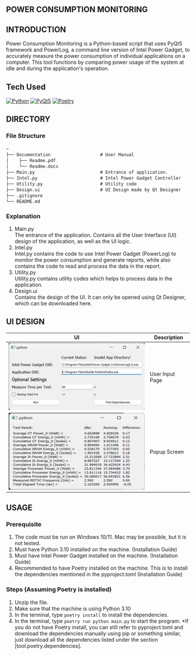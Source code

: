 ## POWER CONSUMPTION MONITORING
## INTRODUCTION
Power Consumption Monitoring is a Python-based script that uses PyQt5 framework and PowerLog, a command line version of Intel Power Gadget, to accurately measure the power consumption of individual applications on a computer. This tool functions by comparing power usage of the system at idle and during the application's operation.
## Tech Used  
  <p>
    <a href="https://www.python.org/downloads/"><img src="https://img.shields.io/badge/Python-3776AB?style=for-the-badge&logo=python&logoColor=white" title="Python"/></a>
    <a href="https://pypi.org/project/PyQt5/#:~:text=PyQt5%20is%20a%20comprehensive%20set,platforms%20including%20iOS%20and%20Android."><img src="https://img.shields.io/badge/-PyQt5-00FF00?logo=qt&style=for-the-badge&logoColor=white" title="PyQt5"/></a>
    <a href="https://python-poetry.org/"><img src="https://img.shields.io/badge/-poetry-000000?style=for-the-badge&logo=poetry&logoColor=white" title="Poetry"/></a>
  </p>

## DIRECTORY
### File Structure
```
~
├── Documentation                   # User Manual
│    ├── Readme.pdf                        
│    └── Readme.docs                
├── Main.py                         # Entrance of application.
├── Intel.py                        # Intel Power Gadget Controller
├── Utility.py                      # Utility code
├── Design.ui                       # UI Design made by Qt Designer
├── .gitignore
└── README.md
```
### Explanation
1.	Main.py <br>
The entrance of the application.  Contains all the User Interface (UI) design of the application, as well as the UI logic. 
2.	Intel.py <br>
Intel.py contains the code to use Intel Power Gadget (PowerLog) to monitor the power consumption and generate reports, while also contains the code to read and process the data in the report. 
3.	Utility.py <br>
Utility.py contains utility codes which helps to process data in the application. 
4.	Design.ui <br>
Contains the design of the UI. It can only be opened using Qt Designer, which can be downloaded here.

## UI DESIGN
| UI          | Description |
| ----------- | ----------- |
| <img src="examples/img/main.png" />   | User Input Page       |
| <img src="examples/img/popup.png" />   | Popup Screen        |


## USAGE
### Prerequisite
1.	The code must be run on Windows 10/11. Mac may be possible, but it is not tested.
2.	Must have Python 3.10 installed on the machine. (Installation Guide)
3.	Must have Intel Power Gadget installed on the machine. (Installation Guide)
4.	Recommended to have Poetry installed on the machine. This is to install the dependencies mentioned in the pyproject.toml (Installation Guide)
### Steps (Assuming Poetry is installed)
1.	Unzip the file.
2.	Make sure that the machine is using Python 3.10
3.	In the terminal, type `poetry install` to install the dependencies.
4.	In the terminal, type `poetry run python main.py` to start the program.
*If you do not have Poetry install, you can still refer to pyproject.toml and download the dependencies manually using pip or something similar, just download all the dependencies listed under the section [tool.poetry.dependencies].
